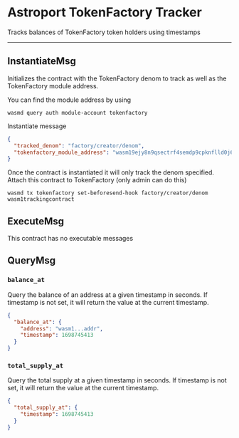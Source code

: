 # Astroport TokenFactory Tracker

Tracks balances of TokenFactory token holders using timestamps

---

## InstantiateMsg

Initializes the contract with the TokenFactory denom to track as well as the
TokenFactory module address.

You can find the module address by using 

```shell
wasmd query auth module-account tokenfactory
```

Instantiate message

```json
{
  "tracked_denom": "factory/creator/denom",
  "tokenfactory_module_address": "wasm19ejy8n9qsectrf4semdp9cpknflld0j6el50hx"
}
```

Once the contract is instantiated it will only track the denom specified.
Attach this contract to TokenFactory (only admin can do this)

```shell
wasmd tx tokenfactory set-beforesend-hook factory/creator/denom wasm1trackingcontract
```

## ExecuteMsg

This contract has no executable messages


## QueryMsg

### `balance_at`

Query the balance of an address at a given timestamp in seconds.
If timestamp is not set, it will return the value at the current timestamp.

```json
{
  "balance_at": {
    "address": "wasm1...addr",
    "timestamp": 1698745413
  }
}
```

### `total_supply_at`

Query the total supply at a given timestamp in seconds.
If timestamp is not set, it will return the value at the current timestamp.

```json
{
  "total_supply_at": {
    "timestamp": 1698745413
  }
}
```